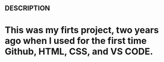 ## DESCRIPTION

# This was my firts project, two years ago when I used for the first time Github, HTML, CSS, and VS CODE. 
